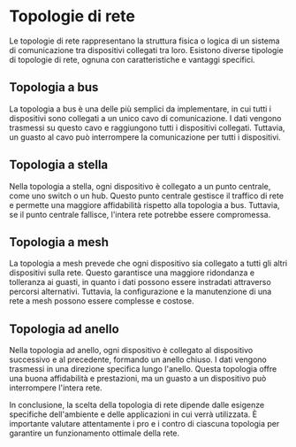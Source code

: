 # Topologie di rete

Le topologie di rete rappresentano la struttura fisica o logica di un sistema di comunicazione tra dispositivi collegati tra loro. Esistono diverse tipologie di topologie di rete, ognuna con caratteristiche e vantaggi specifici.

## Topologia a bus
La topologia a bus è una delle più semplici da implementare, in cui tutti i dispositivi sono collegati a un unico cavo di comunicazione. I dati vengono trasmessi su questo cavo e raggiungono tutti i dispositivi collegati. Tuttavia, un guasto al cavo può interrompere la comunicazione per tutti i dispositivi.

## Topologia a stella
Nella topologia a stella, ogni dispositivo è collegato a un punto centrale, come uno switch o un hub. Questo punto centrale gestisce il traffico di rete e permette una maggiore affidabilità rispetto alla topologia a bus. Tuttavia, se il punto centrale fallisce, l'intera rete potrebbe essere compromessa.

## Topologia a mesh
La topologia a mesh prevede che ogni dispositivo sia collegato a tutti gli altri dispositivi sulla rete. Questo garantisce una maggiore ridondanza e tolleranza ai guasti, in quanto i dati possono essere instradati attraverso percorsi alternativi. Tuttavia, la configurazione e la manutenzione di una rete a mesh possono essere complesse e costose.

## Topologia ad anello
Nella topologia ad anello, ogni dispositivo è collegato al dispositivo successivo e al precedente, formando un anello chiuso. I dati vengono trasmessi in una direzione specifica lungo l'anello. Questa topologia offre una buona affidabilità e prestazioni, ma un guasto a un dispositivo può interrompere l'intera rete.

In conclusione, la scelta della topologia di rete dipende dalle esigenze specifiche dell'ambiente e delle applicazioni in cui verrà utilizzata. È importante valutare attentamente i pro e i contro di ciascuna topologia per garantire un funzionamento ottimale della rete.